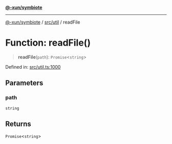 [**@-xun/symbiote**](../../../README.md)

***

[@-xun/symbiote](../../../README.md) / [src/util](../README.md) / readFile

# Function: readFile()

> **readFile**(`path`): `Promise`\<`string`\>

Defined in: [src/util.ts:1000](https://github.com/Xunnamius/symbiote/blob/71ec833685b57a820bf8f2491ca78156a6893662/src/util.ts#L1000)

## Parameters

### path

`string`

## Returns

`Promise`\<`string`\>
